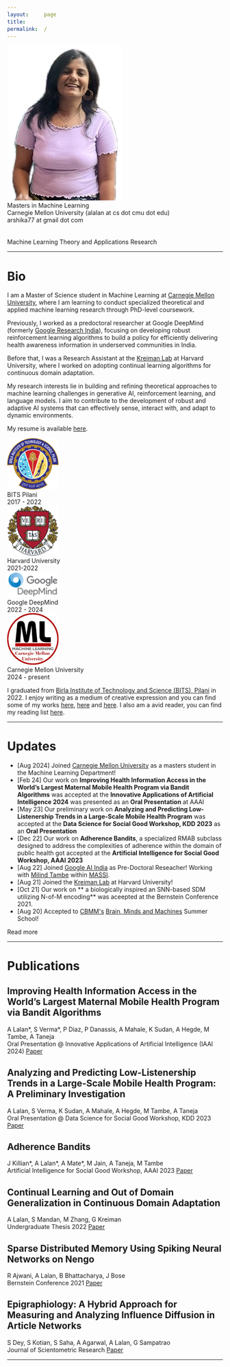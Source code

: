 ```yaml
---
layout:     page
title:
permalink:  /
---
```


<div class="row">
    <div class="col-sm-4 col-xs-8">
        <img src="img/arshika.jpg">
    </div>
    <div class="col-sm-6 col-xs-12" style="margin-bottom: 0;">
       Masters in Machine Learning<br>
        Carnegie Mellon University (alalan at cs dot cmu dot edu)<br>
        arshika77 at gmail dot com<br>
        <br>
        <br>
        Machine Learning Theory and Applications Research
    </div>
</div>
<hr>


<a name="/bio"></a>
# Bio

I am a Master of Science student in Machine Learning at [Carnegie Mellon University](https://www.ml.cmu.edu/), where I am learning to conduct specialized theoretical and applied machine learning research through PhD-level coursework. 

Previously, I worked as a predoctoral researcher at Google DeepMind (formerly [Google Research India](https://research.google/locations/india/)), focusing on developing robust reinforcement learning algorithms to build a policy for efficiently delivering health awareness information in underserved communities in India. 

Before that, I was a Research Assistant at the [Kreiman Lab](https://klab.tch.harvard.edu/) at Harvard University, where I worked on adopting continual learning algorithms for continuous domain adaptation.

My research interests lie in building and refining theoretical approaches to machine learning challenges in generative AI, reinforcement learning, and language models. I aim to contribute to the development of robust and adaptive AI systems that can effectively sense, interact with, and adapt to dynamic environments.

My resume is available [here](./img/Arshika_Lalan_Resume_Aug30.pdf).

<div class="row" id="timeline-logos">
    <div class="col-lg-3">
        <div class="logo-wrap">
            <span class="helper"></span>
            <a href="//https://www.bits-pilani.ac.in/goa/"><img style="width:120px;" src="/img/logos/BITS_Pilani-Logo.svg.png"></a>
        </div>
        <div class="logo-desc">
            BITS Pilani<br>
            2017 - 2022
        </div>
    </div>
    <!--- <div class="col-lg-3">
        <div class="logo-wrap">
            <span class="helper"></span>
            <a href="//https://www.microsoft.com/en-in"><img style="width:120px;" src="/img/logos/Microsoft_logo.png"></a>
        </div>
        <div class="logo-desc">
            Microsoft<br>
            2021
        </div>
    </div> --->
    <div class="col-lg-3">
        <div class="logo-wrap">
            <span class="helper"></span>
            <a href="//https://www.harvard.edu/"><img style="width:120px;" src="/img/logos/Harvard_shield_wreath.png"></a>
        </div>
        <div class="logo-desc">
            Harvard University<br>
            2021-2022
        </div>
    </div>
    <div class="col-lg-3">
        <div class="logo-wrap">
            <span class="helper"></span>
            <a href="//https://research.google/locations/india/"><img style="width:120px;" src="/img/gdm_logo.png"></a>
        </div>
        <div class="logo-desc">
            Google DeepMind<br>
            2022 - 2024
        </div>
    </div>
    <div class="col-lg-3">
        <div class="logo-wrap">
            <span class="helper"></span>
            <a href="https://www.ml.cmu.edu/"><img style="width:120px;" src="/img/CMU.png"></a>
        </div>
        <div class="logo-desc">
            Carnegie Mellon University<br>
            2024 - present
        </div>
    </div>
</div>


I graduated from [Birla Institute of Technology and Science (BITS), Pilani](https://www.bits-pilani.ac.in/goa/) in 2022. I enjoy writing as a medium of creative expression and you can find some of my works [here](https://bethenovelpoet.wordpress.com/), [here](https://store.pothi.com/book/arshika-lalan-dear-diary/) and [here](https://medium.com/@arshika77). I also am a avid reader, you can find my reading list [here](https://www.goodreads.com/user/show/132288929-arshika-lalan).

---

<a name="/news"></a>
# Updates
- [Aug 2024] Joined [Carnegie Mellon University](https://www.ml.cmu.edu/) as a masters student in the Machine Learning Department!
- [Feb 24] Our work on **Improving Health Information Access in the World’s Largest Maternal Mobile
Health Program via Bandit Algorithms** was accepted at the **Innovative Applications of Artificial Intelligence 2024** was presented as an **Oral Presentation** at AAAI
- [May 23] Our preliminary work on **Analyzing and Predicting Low-Listenership Trends in a Large-Scale Mobile Health Program** was accepted at the **Data Science for Social Good Workshop, KDD 2023** as an **Oral Presentation**
- [Dec 22] Our work on **Adherence Bandits**, a specialized RMAB subclass designed to address the
complexities of adherence within the domain of public health got accepted at the **Artificial Intelligence for Social Good Workshop, AAAI 2023**
- [Aug 22] Joined [Google AI India](https://research.google/locations/india/) as Pre-Doctoral Reseacher! Working with [Milind Tambe](https://teamcore.seas.harvard.edu/tambe) within [MASSI](https://ai.google/social-good/).
- [Aug 21] Joined the [Kreiman Lab](https://klab.tch.harvard.edu/) at Harvard University!
- [Oct 21] Our work on ** a biologically inspired an SNN-based SDM utilizing N-of-M encoding** was aceepted at the Bernstein Conference 2021.
- [Aug 20] Accepted to [CBMM's](https://cbmm.mit.edu/) [Brain, Minds and Machines](https://cbmm.mit.edu/summer-school) Summer School!


<div id="read-more-button">
    <a nohref>Read more</a>
</div>

<hr>


<a name="/publications"></a>
# Publications

<a name="/youdescribe-descriptions-1"></a>
<h2 class="pubt">Improving Health Information Access in the World’s Largest Maternal Mobile
Health Program via Bandit Algorithms</h2>
<p class="pubd">
    <span class="authors">A Lalan*, S Verma*, P Diaz, P Danassis, A Mahale, K Sudan, A Hegde, M Tambe, A Taneja  </span> <br>
    <span class="conf">Oral Presentation @ Innovative Applications of Artificial Intelligence (IAAI 2024)</span> <span class="links">
   <a target="_blank" href="https://ojs.aaai.org/index.php/AAAI/article/view/30329">Paper</a>
    </span>
</p>
<!-- <img src="/img/aamas.png"> -->
<!-- <hr> -->

<a name="/youdescribe-descriptions-1"></a>
<h2 class="pubt">Analyzing and Predicting Low-Listenership Trends in a Large-Scale Mobile Health Program: A Preliminary Investigation</h2>
<p class="pubd">
    <span class="authors">A Lalan, S Verma, K Sudan, A Mahale, A Hegde, M Tambe, A Taneja</span><br> 
    <span class="conf">Oral Presentation @ Data Science for Social Good Workshop, KDD 2023</span>  <span class="links">
        <a target="_blank" href="https://arxiv.org/pdf/2311.07139.pdf">Paper</a>
    </span>
</p>
<!-- <img src="/img/aamas.png"> -->
<!-- <hr> -->


<a name="/youdescribe-descriptions-1"></a>
<h2 class="pubt">Adherence Bandits</h2>
<p class="pubd">
    <span class="authors">J Killian*, A Lalan*, A Mate*, M Jain, A Taneja, M Tambe</span> <br>
    <span class="conf">Artificial Intelligence for Social Good Workshop, AAAI 2023</span>  <span class="links">
        <a target="_blank" href="https://amulyayadav.github.io/AI4SG2023/images/40.pdf">Paper</a>
    </span>
</p>
<!-- <img src="/img/aamas.png"> -->
<!-- <hr> -->


<a name="/youdescribe-descriptions-1"></a>
<h2 class="pubt">Continual Learning and Out of Domain Generalization in Continuous Domain Adaptation</h2>
<p class="pubd">
    <span class="authors">A Lalan, S Mandan, M Zhang, G Kreiman</span><br>
    <span class="conf">Undergraduate Thesis 2022</span>  <span class="links">
        <a target="_blank" href="https://arshika77.github.io/img/Thesis.pdf">Paper</a>
    </span>
</p>
<!-- <img src="/img/aamas.png"> -->
<!-- <hr> -->

<a name="/habitat-objnav"></a>
<h2 class="pubt">Sparse Distributed Memory Using Spiking Neural Networks on Nengo</h2>
<p class="pubd">
    <span class="authors">R Ajwani, A Lalan, B Bhattacharya, J Bose</span><br>
    <span class="conf">Bernstein Conference 2021</span> 
    <span class="links">
        <a target="_blank" href="https://arxiv.org/pdf/2109.03111.pdf">Paper</a>
    </span>
</p>
<!-- <img src="/img/written.png"> -->
<!-- <hr> -->

<a name="/forcenet"></a>
<h2 class="pubt">Epigraphiology: A Hybrid Approach for Measuring and Analyzing Influence Diffusion in Article Networks</h2>
<p class="pubd">
    <span class="authors">S Dey, S Kotian, S Saha, A Agarwal, A Lalan, G Sampatrao</span><br>
    <span class="conf">Journal of Scientometric Research </span>
    <span class="links">
       <a target="_blank" href="https://jscires.org/article/7434/">Paper</a>
    </span>
</p>
<!-- <img src="/img/multilang.png"> -->
<!-- <hr> -->


<!-- <img src="/img/damage-rl.png"> -->
<!-- <hr> -->


<script src="/js/jquery.min.js"></script>
<script type="text/javascript">
    $('ul:gt(0) li:gt(6)').hide();
    $('#read-more-button > a').click(function() {
        $('ul:gt(0) li:gt(6)').show();
        $('#read-more-button').hide();
    });
</script>

---
